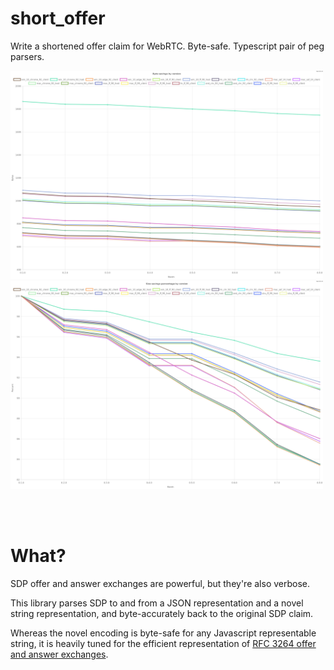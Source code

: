# short_offer

Write a shortened offer claim for WebRTC.  Byte-safe.  Typescript pair of peg parsers.

<img src="/src/maintained_artifacts/stats_by_version_absolute.png" width="500" />

<img src="/src/maintained_artifacts/stats_by_version_relative.png" width="500" />



<br/><br/>

# What?

SDP offer and answer exchanges are powerful, but they're also verbose.

This library parses SDP to and from a JSON representation and a novel string
representation, and byte-accurately back to the original SDP claim.

Whereas the novel encoding is byte-safe for any Javascript representable string,
it is heavily tuned for the efficient representation of [RFC 3264 offer and
answer exchanges](https://datatracker.ietf.org/doc/html/rfc3264).

